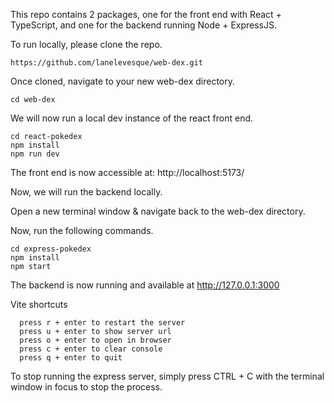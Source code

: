 

This repo contains 2 packages, one for the front end with React + TypeScript, and one for the backend running Node + ExpressJS.

To run locally, please clone the repo.

```
https://github.com/lanelevesque/web-dex.git
```

Once cloned, navigate to your new web-dex directory.

```
cd web-dex
```

We will now run a local dev instance of the react front end.

```
cd react-pokedex
npm install
npm run dev
```

The front end is now accessible at: http://localhost:5173/

Now, we will run the backend locally.

Open a new terminal window & navigate back to the web-dex directory.

Now, run the following commands.

```
cd express-pokedex
npm install
npm start
```

The backend is now running and available at http://127.0.0.1:3000


Vite shortcuts

```
  press r + enter to restart the server
  press u + enter to show server url
  press o + enter to open in browser
  press c + enter to clear console
  press q + enter to quit
```

To stop running the express server, simply press CTRL + C with the terminal window in focus to stop the process.
